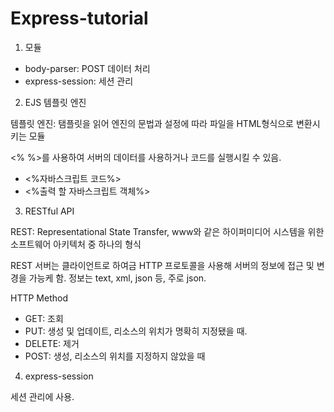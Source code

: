 # Express-tutorial

1.  모듈
- body-parser: POST 데이터 처리
- express-session: 세션 관리

2. EJS 템플릿 엔진

템플릿 엔진: 탬플릿을 읽어 엔진의 문법과 설정에 따라 파일을 HTML형식으로 변환시키는 모듈

<% %>를 사용하여 서버의 데이터를 사용하거나 코드를 실행시킬 수 있음.
- <%자바스크립트 코드%>
- <%출력 할 자바스크립트 객체%>

3. RESTful API

REST: Representational State Transfer, www와 같은 하이퍼미디어 시스템을 위한 소프트웨어 아키텍처 중 하나의 형식

REST 서버는 클라이언트로 하여금 HTTP 프로토콜을 사용해 서버의 정보에 접근 및 변경을 가능케 함. 정보는 text, xml, json 등, 주로 json.

HTTP Method
- GET: 조회
- PUT: 생성 및 업데이트, 리소스의 위치가 명확히 지정됐을 때.
- DELETE: 제거
- POST: 생성, 리소스의 위치를 지정하지 않았을 때

4. express-session

세션 관리에 사용.